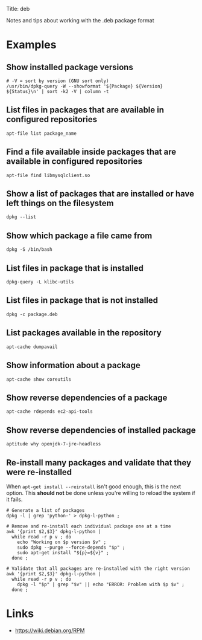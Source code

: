 Title: deb

Notes and tips about working with the .deb package format

# Examples

## Show installed package versions

```
# -V = sort by version (GNU sort only)
/usr/bin/dpkg-query -W --showformat '${Package} ${Version} ${Status}\n' | sort -k2 -V | column -t
```

## List files in packages that are available in configured repositories

```
apt-file list package_name
```

## Find a file available inside packages that are available in configured repositories

```
apt-file find libmysqlclient.so
```

## Show a list of packages that are installed or have left things on the filesystem

```
dpkg --list
```

## Show which package a file came from

```
dpkg -S /bin/bash
```

## List files in package that is installed

```
dpkg-query -L klibc-utils
```

## List files in package that is not installed

```
dpkg -c package.deb
```

## List packages available in the repository

```
apt-cache dumpavail
```

## Show information about a package

```
apt-cache show coreutils
```

## Show reverse dependencies of a package

```
apt-cache rdepends ec2-api-tools
```

## Show reverse dependencies of installed package

```
aptitude why openjdk-7-jre-headless
```

## Re-install many packages and validate that they were re-installed

When `apt-get install --reinstall` isn't good enough, this is the next option. This **should not** be done unless you're willing to reload the system if it fails.

```
# Generate a list of packages
dpkg -l | grep 'python-' > dpkg-l-python ;

# Remove and re-install each individual package one at a time
awk '{print $2,$3}' dpkg-l-python |
  while read -r p v ; do
    echo "Working on $p version $v" ;
    sudo dpkg --purge --force-depends "$p" ;
    sudo apt-get install "${p}=${v}" ;
  done ;

# Validate that all packages are re-installed with the right version
awk '{print $2,$3}' dpkg-l-python |
  while read -r p v ; do
    dpkg -l "$p" | grep "$v" || echo "ERROR: Problem with $p $v" ;
  done ;
```

# Links

- <https://wiki.debian.org/RPM>
